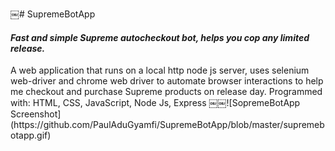 ￼# SupremeBotApp
<h4><i>Fast and simple Supreme autocheckout bot, helps you cop any limited release.</i></h4> 
  A web application that runs on a local http  node js server, uses selenium web-driver and chrome web driver to automate browser interactions to help me checkout and purchase Supreme products on release day. Programmed with: HTML, CSS, JavaScript, Node Js, Express 
￼￼![SopremeBotApp Screenshot](https://github.com/PaulAduGyamfi/SupremeBotApp/blob/master/supremebotapp.gif)
